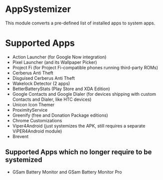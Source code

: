 # AppSystemizer
This module converts a pre-defined list of installed apps to system apps.

# Supported Apps
* Action Launcher (for Google Now integration)
* Pixel Launcher (and its Wallpaper Picker)
* Project Fi (for Project Fi-compatible phones running third-party ROMs)
* Cerberus Anti Theft
* Disguised Cerberus Anti Theft
* Wakelock Detector (2 apps)
* BetterBatteryStats (Play Store and XDA Edition)
* Google Contacts and Google Dialer (for devices shipping with custom Contacts and Dialer, like HTC devices)
* Unicon Icon Themer
* ProximityService
* Greenify (free and Donation Package editions)
* Chrome Customizations
* Viper4Android (just systemizes the APK, still requires a separate ViPER4Android module)
* Brevent

## Supported Apps which no longer require to be systemized
* GSam Battery Monitor and GSam Battery Monitor Pro
